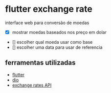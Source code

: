 # flutter exchange rate
interface web para conversão de moedas

* [x] mostrar moedas baseados nos preço em dolar
* [] escolher qual moeda usar como base
* [] escolher uma data para usar de referencia




## ferramentas utilizadas
* [flutter](https://github.com/flutter/flutter)
* [dio](https://github.com/flutterchina/dio)
* [exchange rates API](https://github.com/exchangeratesapi/exchangeratesapi)
